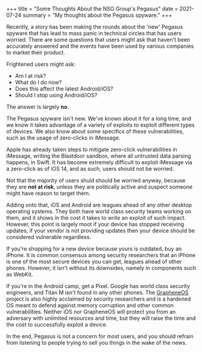 +++
title = "Some Thoughts About the NSO Group's Pegasus"
date = 2021-07-24
summary = "My thoughts about the Pegasus spyware."
+++

Recently, a story has been making the rounds about the 'new' Pegasus spyware
that has lead to mass panic in technical circles that has users worried. There
are some questions that users might ask that haven't been accurately answered
and the events have been used by various companies to market their product.

Frightened users might ask:

*   Am I at risk?
*   What do I do now?
*   Does this affect the latest Android/iOS?
*   Should I stop using Android/iOS?

The answer is largely **no**.

The Pegasus spyware isn't new. We've known about it for a long time, and we know
it takes advantage of a variety of exploits to exploit different types of
devices. We also know about some specifics of these vulnerabilities, such as the
usage of zero-clicks in iMessage.

Apple has already taken steps to mitigate zero-click vulnerabilities in iMessage,
writing the Blastdoor sandbox, where all untrusted data parsing happens, in
Swift. It has become extremely difficult to exploit iMessage via a zero-click as
of iOS 14, and as such, users should not be worried.

Not that the majority of users shuld should be worried anyway, because they are
**not at risk**, unless they are politically active and suspect someone might
have reason to target them.

Adding onto that, iOS and Android are leagues ahead of any other desktop
operating systems. They both have world class security teams working on them,
and it shows in the cost it takes to write an exploit of such impact. However,
this point is largely moot if your device has stopped receiving updates; if your
vendor is not providing updates then your device should be considered vulnerable
regardless.

If you're shopping for a new device because yours is outdated, buy an iPhone. It
is common consensus among security researchers that an iPhone is one of the most
secure devices you can get, leagues ahead of other phones. However, it isn't
without its downsides, namely in components such as WebKit.

If you're in the Android camp, get a Pixel. Google has world class security
engineers, and Titan M isn't found in any other phones. The
[GrapheneOS](https://grapheneos.org) project is also highly acclaimed by
security researchers and is a hardened OS meant to defend against memory
corruption and other common vulnerabilities. Neither iOS nor GrapheneOS will
protect you from an adversary with unlimited resources and time, but they will
raise the time and the cost to successfully exploit a device.

In the end, Pegasus is not a concern for most users, and you should refrain from
listening to people trying to sell you things in the wake of the news.
